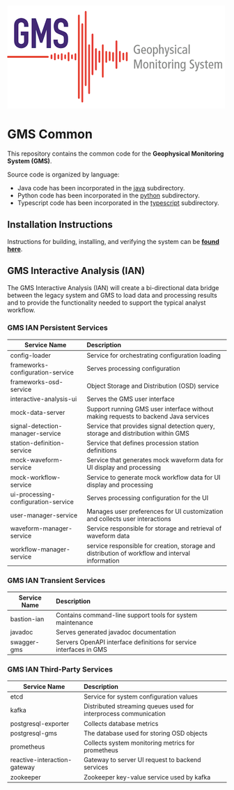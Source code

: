 ![GMS Logo](doc/images/gms-logo.png)

# GMS Common

This repository contains the common code for the **Geophysical Monitoring System (GMS)**.

Source code is organized by language:
* Java code has been incorporated in the [java](java) subdirectory.
* Python code has been incorporated in the [python](python) subdirectory.
* Typescript code has been incorporated in the [typescript](typescript) subdirectory.

## Installation Instructions

Instructions for building, installing, and verifying the system can be [**found here**](doc/).

## GMS Interactive Analysis (IAN) 

The GMS Interactive Analysis (IAN) will create a bi-directional data
bridge between the legacy system and GMS to load data and processing results
and to provide the functionality needed to support the typical analyst
workflow.

### GMS IAN Persistent Services

| **Service Name** | **Description** |
|---|:---|
| config-loader                               | Service for orchestrating configuration loading |
| frameworks-configuration-service            | Serves processing configuration |
| frameworks-osd-service                      | Object Storage and Distribution (OSD) service |
| interactive-analysis-ui                     | Serves the GMS user interface |
| mock-data-server                            | Support running GMS user interface without making requests to backend Java services  |
| signal-detection-manager-service            | Service that provides signal detection query, storage and distribution within GMS  |
| station-definition-service                  | Service that defines procession station definitions |
| mock-waveform-service                       | Service that generates mock waveform data for UI display and processing  |
| mock-workflow-service                       | Service to generate mock workflow data for UI display and processing  |
| ui-processing-configuration-service         | Serves processing configuration for the UI |
| user-manager-service                        | Manages user preferences for UI customization and collects user interactions  |
| waveform-manager-service                    | Service responsible for storage and retrieval of waveform data  |
| workflow-manager-service                    | service responsible for creation, storage and distribution of workflow and interval information  |

### GMS IAN Transient Services

| **Service Name** | **Description** |
|---|:---|
| bastion-ian             | Contains command-line support tools for system maintenance |
| javadoc                 | Serves generated javadoc documentation |
| swagger-gms             | Servers OpenAPI interface definitions for service interfaces in GMS |

### GMS IAN Third-Party Services

| **Service Name** | **Description** |
|---|:---|
| etcd                         | Service for system configuration values |
| kafka                        | Distributed streaming queues used for interprocess communication |
| postgresql-exporter          | Collects database metrics |
| postgresql-gms               | The database used for storing OSD objects |
| prometheus                   | Collects system monitoring metrics for prometheus |
| reactive-interaction-gateway | Gateway to server UI request to backend services  |
| zookeeper                    | Zookeeper key-value service used by kafka |



